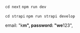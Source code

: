 `cd next`
`npm run dev`

`cd strapi`
`npm run strapi develop`

email: "k**********m",
password: "we**********123",
